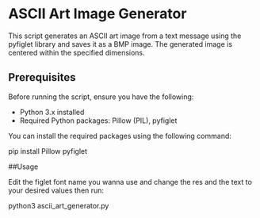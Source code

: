 # ASCII Art Image Generator

This script generates an ASCII art image from a text message using the pyfiglet library and saves it as a BMP image. The generated image is centered within the specified dimensions.

## Prerequisites

Before running the script, ensure you have the following:

- Python 3.x installed
- Required Python packages: Pillow (PIL), pyfiglet

You can install the required packages using the following command:

pip install Pillow pyfiglet

##Usage

Edit the figlet font name you wanna use and change the res and the text to your desired values then run:

python3 ascii_art_generator.py
